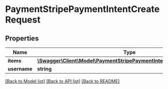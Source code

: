 # PaymentStripePaymentIntentCreateRequest

## Properties
Name | Type | Description | Notes
------------ | ------------- | ------------- | -------------
**items** | [**\Swagger\Client\Model\PaymentStripePaymentIntentCreateRequestItems[]**](PaymentStripePaymentIntentCreateRequestItems.md) |  | [optional] 
**username** | **string** |  | [optional] 

[[Back to Model list]](../README.md#documentation-for-models) [[Back to API list]](../README.md#documentation-for-api-endpoints) [[Back to README]](../README.md)


